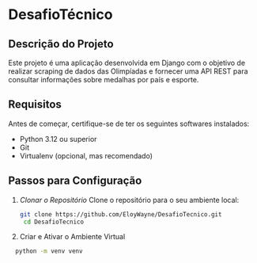 # DesafioTécnico

## Descrição do Projeto

Este projeto é uma aplicação desenvolvida em Django com o objetivo de realizar scraping de dados das Olimpíadas e fornecer uma API REST para consultar informações sobre medalhas por país e esporte.

## Requisitos

Antes de começar, certifique-se de ter os seguintes softwares instalados:

* Python 3.12 ou superior
* Git
* Virtualenv (opcional, mas recomendado)

## Passos para Configuração

1. *Clonar o Repositório*
Clone o repositório para o seu ambiente local:
   ```sh
   git clone https://github.com/EloyWayne/DesafioTecnico.git
    cd DesafioTecnico

2. Criar e Ativar o Ambiente Virtual
  ```sh
    python -m venv venv



